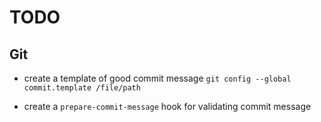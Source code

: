 # TODO


## Git

- create a template of good commit message `git config --global commit.template /file/path`

- create a `prepare-commit-message` hook for validating commit message
